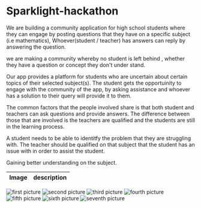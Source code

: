 # Sparklight-hackathon

We are building a community application for high school students where they can engage by posting questions that they have on a specific subject (i.e mathematics),
Whoever(student / teacher) has answers can reply by answering the question.

we are making a community whereby no student is left behind , whether they have a question or concept they don't under
stand.

Our app provides a platform for students who are uncertain about certain topics of their selected subject(s). The student gets the opportuinity to engage with the community of the
app, by asking assistance and whoever has a solution to their query will provide it to them.

The common factors that the people involved share is that both student and teachers can ask questions and provide answers. The difference between those that are involved is the 
teachers are qualified and the students are still in the learning process. 

A student needs to be able to identitfy the problem that they are struggling with. The teacher should be qualified on that subject that the student has an issue with in order to 
assist the student.

Gaining better understanding on the subject.

 
| Image       | description   |
|-------------|---------------|
![first picture](IMG_20200914_162316.jpg)
![second picture](IMG_20200914_162329.jpg)
![third picture](IMG_20200914_162341.jpg)
![fourth picture](IMG_20200914_162358.jpg)
![fifth picture](IMG_20200914_162420.jpg)
![sixth picture](IMG_20200914_162433.jpg)
![seventh picture](IMG_20200914_162444.jpg)



